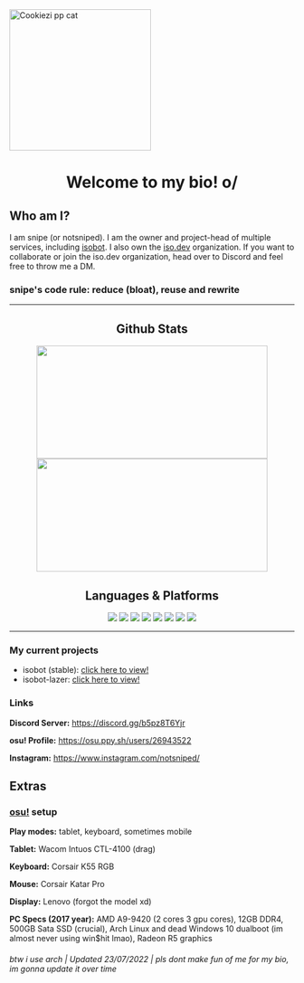 <img title='Cookiezi pp cat' align='center' width='250' src='https://i.redd.it/4fpguhk9vdi51.png'>

<h1 align='center'>Welcome to my bio! o/</h1>

## Who am I?
I am snipe (or notsniped). I am the owner and project-head of multiple services, including [isobot](https://github.com/PyBotDevs/isobot-python). I also own the [iso.dev](https://github.com/PyBotDevs) organization.
If you want to collaborate or join the iso.dev organization, head over to Discord and feel free to throw me a DM.
<h3>snipe's code rule: reduce (bloat), reuse and rewrite</h3>

<hr>
 <center>
  <h2 align="center">Github Stats</h2>
  <img align="center" width="90%" height="200" src="https://github-readme-stats.vercel.app/api?username=notsniped&show_icons=true&hide_border=false&line_height=20&title_color=336791&icon_color=1b93c9&show_owner=true&theme=dark"/>
  <img align="center" width="90%" height="200" src="https://github-readme-stats.vercel.app/api/top-langs/?username=notsniped&layout=compact&langs_count=6&theme=dark">
  <br>
  <h2 align="center">Languages & Platforms</h2>
  <img src="https://img.shields.io/badge/-Python-306998?style=flat-square&logo=Python&logoColor=white"/>
  <img src="https://img.shields.io/badge/-Firebase-F6820D?style=flat-square&logo=FireBase&logoColor=white"/>
  <img src="https://img.shields.io/badge/-Github-181717?style=flat-square&logo=GitHub&logoColor=white"/>
  <img src="https://img.shields.io/badge/-Git-F44D27?style=flat-square&logo=Git&logoColor=white"/>
  <img src="https://img.shields.io/badge/-HTML5-E34F26?style=flat-square&logo=HTML5&logoColor=white"/>
  <img src="https://img.shields.io/badge/-CSS3-1572B6?style=flat-square&logo=CSS3&logoColor=white"/>
  <img src="https://img.shields.io/badge/-JavaScript-f7df1e?style=flat-square&logo=JavaScript&logoColor=black"/>
  <img src="https://img.shields.io/badge/-Arch-1793D1?style=flat-square&logo=ArchLinux&logoColor=white"/>
 </center>
<hr>

### My current projects
- isobot (stable): [click here to view!](https://github.com/PyBotDevs/isobot-python)
- isobot-lazer: [click here to view!](https://github.com/notsniped/isobot-lazer)

### Links
<b>Discord Server:</b> https://discord.gg/b5pz8T6Yjr

<b>osu! Profile:</b> https://osu.ppy.sh/users/26943522

<b>Instagram:</b> https://www.instagram.com/notsniped/

## Extras
### [osu!](https://github.com/ppy/osu) setup
**Play modes:** tablet, keyboard, sometimes mobile

**Tablet:** Wacom Intuos CTL-4100 (drag)

**Keyboard:** Corsair K55 RGB

**Mouse:** Corsair Katar Pro

**Display:** Lenovo (forgot the model xd)

**PC Specs (2017 year):** AMD A9-9420 (2 cores 3 gpu cores), 12GB DDR4, 500GB Sata SSD (crucial), Arch Linux and dead Windows 10 dualboot (im almost never using win$hit lmao), Radeon R5 graphics



<h6>btw i use arch | Updated 23/07/2022 | pls dont make fun of me for my bio, im gonna update it over time</h6>

<!---
notsniped/notsniped is a ✨ special ✨ repository because its `README.md` (this file) appears on your GitHub profile.
You can click the Preview link to take a look at your changes.
--->
